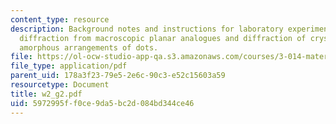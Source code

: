 ```yaml
---
content_type: resource
description: Background notes and instructions for laboratory experiments on laser
  diffraction from macroscopic planar analogues and diffraction of crystalline and
  amorphous arrangements of dots.
file: https://ol-ocw-studio-app-qa.s3.amazonaws.com/courses/3-014-materials-laboratory-fall-2006/5972995ff0ce9da5bc2d084bd344ce46_w2_g2.pdf
file_type: application/pdf
parent_uid: 178a3f23-79e5-2e6c-90c3-e52c15603a59
resourcetype: Document
title: w2_g2.pdf
uid: 5972995f-f0ce-9da5-bc2d-084bd344ce46
---
```

